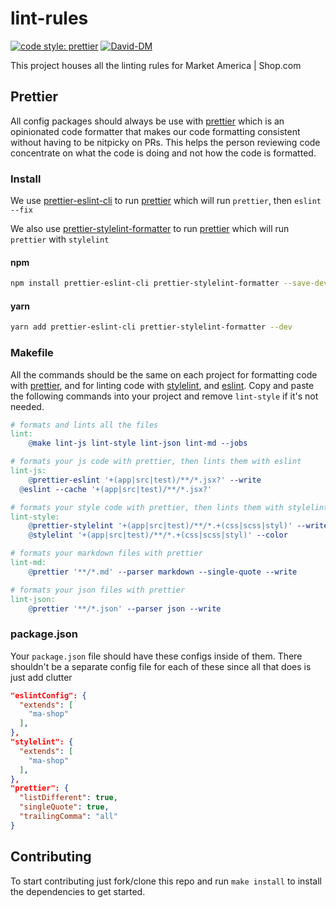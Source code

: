 # lint-rules

[![code style: prettier](https://img.shields.io/badge/code_style-prettier-ff69b4.svg?style=flat-square)](https://github.com/prettier/prettier)
[![David-DM](https://david-dm.org/ma-shop/lint-rules/dev-status.svg)](https://david-dm.org/ma-shop/lint-rules)

This project houses all the linting rules for Market America | Shop.com

## Prettier

All config packages should always be use with
[prettier](https://prettier.io/docs/en/) which is an opinionated code formatter
that makes our code formatting consistent without having to be nitpicky on PRs.
This helps the person reviewing code concentrate on what the code is doing and
not how the code is formatted.

### Install

We use [prettier-eslint-cli](https://www.npmjs.com/package/prettier-eslint-cli)
to run [prettier](https://prettier.io/docs/en/) which will run `prettier`, then
`eslint --fix`

We also use
[prettier-stylelint-formatter](https://www.npmjs.com/package/prettier-stylelint-formatter)
to run [prettier](https://prettier.io/docs/en/) which will run `prettier` with
`stylelint`

#### npm

```bash
npm install prettier-eslint-cli prettier-stylelint-formatter --save-dev
```

#### yarn

```bash
yarn add prettier-eslint-cli prettier-stylelint-formatter --dev
```

### Makefile

All the commands should be the same on each project for formatting code with
[prettier](https://prettier.io), and for linting code with
[stylelint](https://stylelint.io), and [eslint](https://eslint.org). Copy and
paste the following commands into your project and remove `lint-style` if it's
not needed.

```makefile
# formats and lints all the files
lint:
	@make lint-js lint-style lint-json lint-md --jobs

# formats your js code with prettier, then lints them with eslint
lint-js:
	@prettier-eslint '+(app|src|test)/**/*.jsx?' --write
  @eslint --cache '+(app|src|test)/**/*.jsx?'

# formats your style code with prettier, then lints them with stylelint
lint-style:
	@prettier-stylelint '+(app|src|test)/**/*.+(css|scss|styl)' --write
	@stylelint '+(app|src|test)/**/*.+(css|scss|styl)' --color

# formats your markdown files with prettier
lint-md:
	@prettier '**/*.md' --parser markdown --single-quote --write

# formats your json files with prettier
lint-json:
	@prettier '**/*.json' --parser json --write
```

### package.json

Your `package.json` file should have these configs inside of them. There
shouldn't be a separate config file for each of these since all that does is
just add clutter

```json
"eslintConfig": {
  "extends": [
    "ma-shop"
  ],
},
"stylelint": {
  "extends": [
    "ma-shop"
  ],
},
"prettier": {
  "listDifferent": true,
  "singleQuote": true,
  "trailingComma": "all"
}
```

## Contributing

To start contributing just fork/clone this repo and run `make install` to
install the dependencies to get started.
